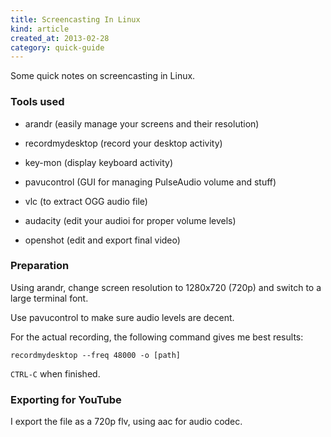 ```yaml
---
title: Screencasting In Linux
kind: article
created_at: 2013-02-28
category: quick-guide
---
```

<!-- i_i -->

Some quick notes on screencasting in Linux.

### Tools used

* arandr (easily manage your screens and their resolution)

* recordmydesktop (record your desktop activity)

* key-mon (display keyboard activity)

* pavucontrol (GUI for managing PulseAudio volume and stuff)

* vlc (to extract OGG audio file)

* audacity (edit your audioi for proper volume levels)

* openshot (edit and export final video)

### Preparation

Using arandr, change screen resolution to 1280x720 (720p) and switch to
a large terminal font.

Use pavucontrol to make sure audio levels are decent.

For the actual recording, the following command gives me best results:

~~~
recordmydesktop --freq 48000 -o [path]
~~~

`CTRL-C` when finished.

### Exporting for YouTube

I export the file as a 720p flv, using aac for audio codec.
